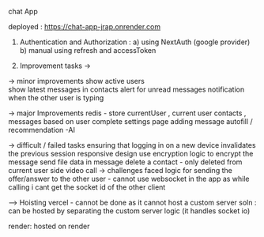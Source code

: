 chat App

deployed  : https://chat-app-jrap.onrender.com

1) Authentication and Authorization :
    a) using NextAuth (google provider)
    b) manual using refresh and accessToken


2) Improvement tasks ->
    
-> minor improvements
show active users  
show latest messages in contacts 
alert for unread messages 
notification when the other user is typing

-> major Improvements 
redis - store currentUser , current user contacts , messages based on user
complete settings page 
adding message autofill / recommendation -AI 


-> difficult / failed tasks
ensuring that logging in on a new device invalidates the previous session 
responsive design 
use encryption logic to encrypt the message
send file data in message
delete a contact - only deleted from current user side 
video call ->
 challenges faced 
 logic for sending the offer/answer to the other user - cannot use websocket in the app as while calling i cant get the socket id of the other client

--> Hoisting
 vercel - cannot be done as it cannot host a custom server 
   soln : can be hosted by separating the custom server logic (it handles socket io)

  render: hosted on render

  


   
